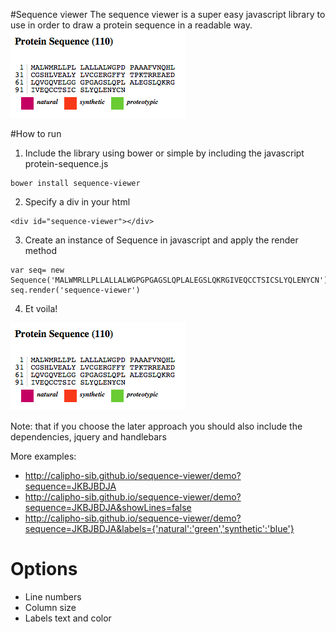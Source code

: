 #Sequence viewer
The sequence viewer is a super easy javascript library to use in order to draw a protein sequence in a readable way.
![Sequence viewer](/assets/sequence-viewer.png)

#How to run

1) Include the library using bower or simple by including the javascript protein-sequence.js
```
bower install sequence-viewer
```
2) Specify a div in your html
```
<div id="sequence-viewer"></div>
```
3) Create an instance of Sequence in javascript and apply the render method
```
var seq= new Sequence('MALWMRLLPLLALLALWGPGPGAGSLQPLALEGSLQKRGIVEQCCTSICSLYQLENYCN');
seq.render('sequence-viewer')
```
4) Et voila!

![Sequence viewer](/assets/sequence-viewer.png)


Note: that if you choose the later approach you should also include the dependencies, jquery and handlebars
 
More examples: 
* http://calipho-sib.github.io/sequence-viewer/demo?sequence=JKBJBDJA
* http://calipho-sib.github.io/sequence-viewer/demo?sequence=JKBJBDJA&showLines=false
* http://calipho-sib.github.io/sequence-viewer/demo?sequence=JKBJBDJA&labels={'natural':'green','synthetic':'blue'}

# Options
* Line numbers
* Column size
* Labels text and color



